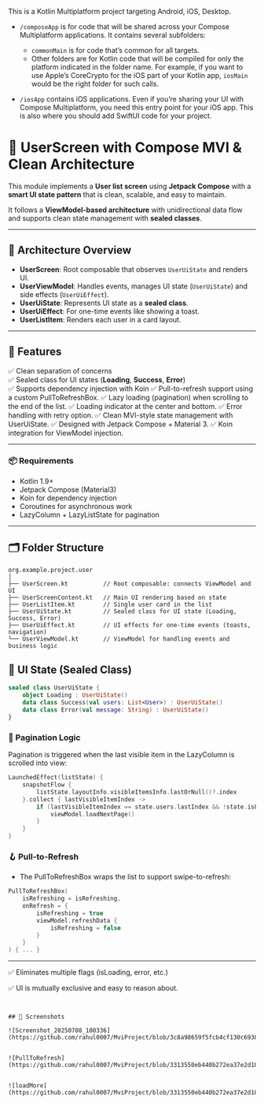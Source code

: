 This is a Kotlin Multiplatform project targeting Android, iOS, Desktop.

* `/composeApp` is for code that will be shared across your Compose Multiplatform applications.
  It contains several subfolders:
  - `commonMain` is for code that’s common for all targets.
  - Other folders are for Kotlin code that will be compiled for only the platform indicated in the folder name.
    For example, if you want to use Apple’s CoreCrypto for the iOS part of your Kotlin app,
    `iosMain` would be the right folder for such calls.

* `/iosApp` contains iOS applications. Even if you’re sharing your UI with Compose Multiplatform, 
  you need this entry point for your iOS app. This is also where you should add SwiftUI code for your project.

# 🧠  UserScreen with Compose MVI & Clean Architecture

This module implements a **User list screen** using **Jetpack Compose** with a **smart UI state pattern** that is clean, scalable, and easy to maintain.  

It follows a **ViewModel-based architecture** with unidirectional data flow and supports clean state management with **sealed classes**.

---

## 📐 Architecture Overview

- **UserScreen**: Root composable that observes `UserUiState` and renders UI.
- **UserViewModel**: Handles events, manages UI state (`UserUiState`) and side effects (`UserUiEffect`).
- **UserUiState**: Represents UI state as a **sealed class**.
- **UserUiEffect**: For one-time events like showing a toast.
- **UserListItem**: Renders each user in a card layout.

---

## 🚀 Features

✅ Clean separation of concerns  
✅ Sealed class for UI states (**Loading**, **Success**, **Error**)  
✅ Supports dependency injection with Koin
✅ Pull-to-refresh support using a custom PullToRefreshBox.
✅ Lazy loading (pagination) when scrolling to the end of the list.
✅ Loading indicator at the center and bottom.
✅ Error handling with retry option.
✅ Clean MVI-style state management with UserUiState.
✅ Designed with Jetpack Compose + Material 3.
✅ Koin integration for ViewModel injection.

---

### 📦 Requirements

- Kotlin 1.9+
- Jetpack Compose (Material3)
- Koin for dependency injection
- Coroutines for asynchronous work
- LazyColumn + LazyListState for pagination

---
## 🗂 Folder Structure

```text
org.example.project.user
│
├── UserScreen.kt          // Root composable: connects ViewModel and UI
├── UserScreenContent.kt   // Main UI rendering based on state
├── UserListItem.kt        // Single user card in the list
├── UserUiState.kt         // Sealed class for UI state (Loading, Success, Error)
├── UserUiEffect.kt        // UI effects for one-time events (toasts, navigation)
└── UserViewModel.kt       // ViewModel for handling events and business logic
```

## 🧠 UI State (Sealed Class)

```kotlin
sealed class UserUiState {
    object Loading : UserUiState()
    data class Success(val users: List<User>) : UserUiState()
    data class Error(val message: String) : UserUiState()
}
```


### 🔄 Pagination Logic
Pagination is triggered when the last visible item in the LazyColumn is scrolled into view:

```kotlin
LaunchedEffect(listState) {
    snapshotFlow {
        listState.layoutInfo.visibleItemsInfo.lastOrNull()?.index
    }.collect { lastVisibleItemIndex ->
        if (lastVisibleItemIndex == state.users.lastIndex && !state.isLoadingMore) {
            viewModel.loadNextPage()
        }
    }
}
```


### 🪝 Pull-to-Refresh
- The PullToRefreshBox wraps the list to support swipe-to-refresh:
```kotlin
PullToRefreshBox(
    isRefreshing = isRefreshing,
    onRefresh = {
        isRefreshing = true
        viewModel.refreshData {
            isRefreshing = false
        }
    }
) { ... }
```
---

✅ Eliminates multiple flags (isLoading, error, etc.)

✅ UI is mutually exclusive and easy to reason about.

```


## 📸 Screenshots

![Screenshot_20250708_100336](https://github.com/rahul0007/MviProject/blob/3c8a98659f5fcb4cf130c6938aca14dc773ed3c8/Screenshot_20250708_100336.png).


![PullToRefresh](https://github.com/rahul0007/MviProject/blob/3313550eb440b272ea37e2d1881ab32dffaf432f/PullToRefresh.png).


![loadMore](https://github.com/rahul0007/MviProject/blob/3313550eb440b272ea37e2d1881ab32dffaf432f/loadMore.png).



